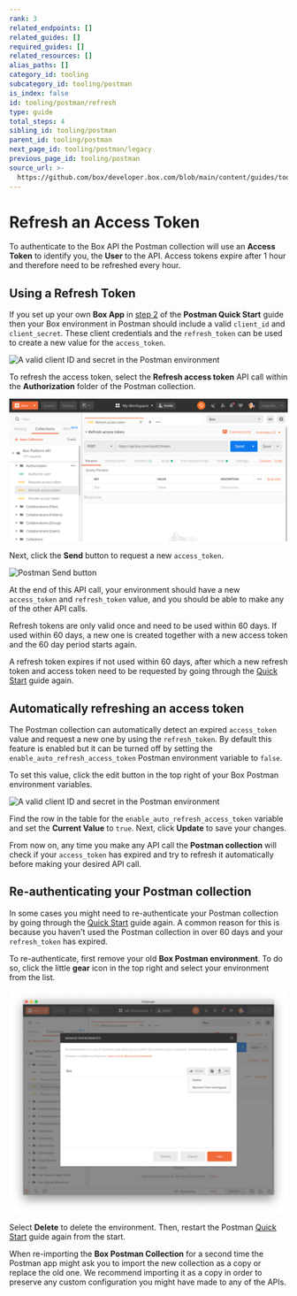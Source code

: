 ```yaml
---
rank: 3
related_endpoints: []
related_guides: []
required_guides: []
related_resources: []
alias_paths: []
category_id: tooling
subcategory_id: tooling/postman
is_index: false
id: tooling/postman/refresh
type: guide
total_steps: 4
sibling_id: tooling/postman
parent_id: tooling/postman
next_page_id: tooling/postman/legacy
previous_page_id: tooling/postman
source_url: >-
  https://github.com/box/developer.box.com/blob/main/content/guides/tooling/postman/refresh.md
---
```

# Refresh an Access Token

To authenticate to the Box API the Postman collection will use an **Access
Token** to identify you, the **User** to the API. Access tokens expire after 1
hour and therefore need to be refreshed every hour.

## Using a Refresh Token

If you set up your own **Box App** in [step
2](g://tooling/postman/quick-start/configure-box-app) of the **Postman Quick
Start** guide then your Box environment in Postman should include a valid
`client_id` and `client_secret`. These client credentials and the
`refresh_token` can be used to create a new value for the `access_token`.

<ImageFrame border center shadow>

![A valid client ID and secret in the Postman environment](./quick-start/inspect-environment.png)

</ImageFrame>

To refresh the access token, select the **Refresh access token** API call within
the **Authorization** folder of the Postman collection.

<ImageFrame border center shadow>

![The refresh access token API call in Postmam](./quick-start/select-refresh-access-token.png)

</ImageFrame>

Next, click the **Send** button to request a new `access_token`.

<ImageFrame border center shadow>

![Postman Send button](./quick-start/postman-send-button.png)

</ImageFrame>

At the end of this API call, your environment should have a new `access_token`
and `refresh_token` value, and you should be able to make any of the other API
calls.

<Message warning>

Refresh tokens are only valid once and need to be used within 60 days. If used
within 60 days, a new one is created together with a new access token and the
60 day period starts again.

A refresh token expires if not used within 60 days, after which a new refresh token
and access token need to be requested by going through the [Quick
Start](g://tooling/postman/quick-start) guide again.

</Message>

## Automatically refreshing an access token

The Postman collection can automatically detect an expired `access_token` value
and request a new one by using the `refresh_token`. By default this feature is
enabled but it can be turned off by setting the `enable_auto_refresh_access_token`
Postman environment variable to `false`.

To set this value, click the edit button in the top right of your Box Postman
environment variables.

<ImageFrame border center shadow>

![A valid client ID and secret in the Postman environment](./quick-start/inspect-environment.png)

</ImageFrame>

Find the row in the table for the `enable_auto_refresh_access_token` variable
and set the **Current Value** to `true`. Next, click **Update** to save your
changes.

From now on, any time you make any API call the **Postman collection** will
check if your `access_token` has expired and try to refresh it automatically
before making your desired API call.

## Re-authenticating your Postman collection

In some cases you might need to re-authenticate your Postman collection by going
through the [Quick Start](g://tooling/postman/quick-start) guide again. A common
reason for this is because you haven't used the Postman collection in over 60
days and your `refresh_token` has expired.

To re-authenticate, first remove your old **Box Postman environment**. To do so,
click the little **gear** icon in the top right and select your environment from
the list.

<ImageFrame border center shadow>

![Delete the Box Postman environment](./quick-start/delete-environment.png)

</ImageFrame>

Select **Delete** to delete the environment. Then, restart the Postman [Quick
Start](g://tooling/postman/quick-start) guide again from the start.

<Message warning>

When re-importing the **Box Postman Collection** for a second time the Postman
app might ask you to import the new collection as a copy or replace the old
one. We recommend importing it as a copy in order to preserve any custom
configuration you might have made to any of the APIs.

</Message>